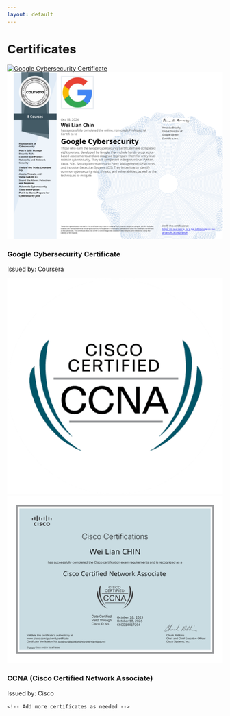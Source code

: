 ```yaml
---
layout: default
---
```


# Certificates
<section id="certificates">

  <div class="certificate-list">
    <div class="certificate-item">
	  <a href="https://github.com/willc-cyber/willc-cyber.github.io/blob/main/assets/images/GoogleCybersecurity.png?raw=true" target="_blank">
      <img src="https://images.credly.com/size/680x680/images/0bf0f2da-a699-4c82-82e2-56dcf1f2e1c7/image.png" alt="Google Cybersecurity Certificate" class="preview">
      <img src="assets/images/GoogleCybersecurity.png" alt="Google Cybersecurity Certificate" class="completed">
	  </a>
      <div class="certificate-details">
        <h3>Google Cybersecurity Certificate</h3>
        <p>Issued by: Coursera</p>
      </div>
    </div>
    <div class="certificate-item">
	  <a href="https://github.com/willc-cyber/willc-cyber.github.io/blob/main/assets/images/CCNA.png?raw=true" target="_blank">
      <img src="assets/images/CCNAicon.png" alt="CCNA (Cisco Certified Network Associate)" class="preview">
      <img src="assets/images/CCNA.png" alt="CCNA (Cisco Certified Network Associate)" class="completed">
	  </a>
      <div class="certificate-details">
        <h3>CCNA (Cisco Certified Network Associate)</h3>
        <p>Issued by: Cisco</p>
      </div>
    </div>

    <!-- Add more certificates as needed -->
  </div>
</section>

